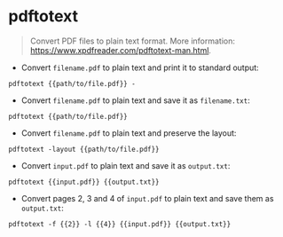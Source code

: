 # pdftotext

> Convert PDF files to plain text format.
> More information: <https://www.xpdfreader.com/pdftotext-man.html>.

- Convert `filename.pdf` to plain text and print it to standard output:

`pdftotext {{path/to/file.pdf}} -`

- Convert `filename.pdf` to plain text and save it as `filename.txt`:

`pdftotext {{path/to/file.pdf}}`

- Convert `filename.pdf` to plain text and preserve the layout:

`pdftotext -layout {{path/to/file.pdf}}`

- Convert `input.pdf` to plain text and save it as `output.txt`:

`pdftotext {{input.pdf}} {{output.txt}}`

- Convert pages 2, 3 and 4 of `input.pdf` to plain text and save them as `output.txt`:

`pdftotext -f {{2}} -l {{4}} {{input.pdf}} {{output.txt}}`
